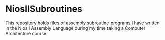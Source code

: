 # NiosIISubroutines
This repository holds files of assembly subroutine programs I have written in the NiosII Assembly Language during my time taking a Computer Architecture course.
